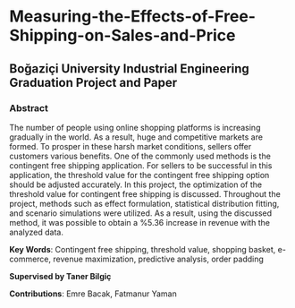 # Measuring-the-Effects-of-Free-Shipping-on-Sales-and-Price
## Boğaziçi University Industrial Engineering Graduation Project and Paper 
### Abstract
 The number of people using online shopping platforms is increasing gradually in the
 world. As a result, huge and competitive markets are formed. To prosper in these harsh
 market conditions, sellers offer customers various benefits. One of the commonly used
 methods is the contingent free shipping application. For sellers to be successful in this
 application, the threshold value for the contingent free shipping option should be adjusted
 accurately. In this project, the optimization of the threshold value for contingent free shipping
 is discussed. Throughout the project, methods such as effect formulation, statistical
 distribution fitting, and scenario simulations were utilized. As a result, using the discussed
 method, it was possible to obtain a %5.36 increase in revenue with the analyzed data.

 **Key Words**: Contingent free shipping, threshold value, shopping basket, e-commerce,
 revenue maximization, predictive analysis, order padding

**Supervised by Taner Bilgiç**

**Contributions**: Emre Bacak, Fatmanur Yaman
